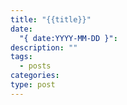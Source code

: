 ```yaml
---
title: "{{title}}"
date:
  "{ date:YYYY-MM-DD }": 
description: ""
tags:
  - posts
categories: 
type: post
---
```

